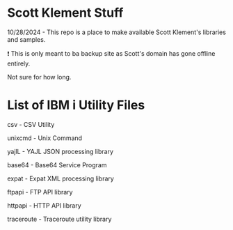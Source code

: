 # Scott Klement Stuff
10/28/2024 - This repo is a place to make available Scott Klement's libraries and samples. 

❗ This is only meant to ba backup site as Scott's domain has gone offline entirely. 

Not sure for how long.

# List of IBM i Utility Files
csv - CSV Utility   

unixcmd - Unix Command   

yajlL - YAJL JSON processing library   

base64 - Base64 Service Program    

expat - Expat XML processing library    

ftpapi - FTP API library    

httpapi - HTTP API library   

traceroute - Traceroute utility library   
